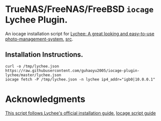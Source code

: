 # TrueNAS/FreeNAS/FreeBSD ```iocage``` Lychee Plugin.

An iocage installation script for [Lychee: A great looking and easy-to-use photo-management-system.](https://lycheeorg.github.io) [src](https://github.com/LycheeOrg/Lychee).


## Installation Instructions.

```
curl -o /tmp/lychee.json https://raw.githubusercontent.com/guhaoyu2005/iocage-plugin-lychee/master/lychee.json
iocage fetch -P /tmp/lychee.json -n lychee ip4_addr="igb0|10.0.0.1"
```

# Acknowledgments

[This script follows Lychee's official installation guide.](https://lycheeorg.github.io/docs/installation.html)
[Iocage script guide](https://www.ixsystems.com/documentation/freenas/11.3-U5/plugins.html#create-a-plugin)
